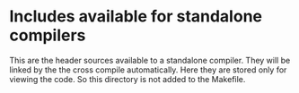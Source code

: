 # Includes available for standalone compilers

This are the  header sources  available to  a standalone  compiler. They  will be
linked by  the the cross  compile  automatically.  Here they  are  stored only  for
viewing the code. So this directory is not added to the Makefile.
